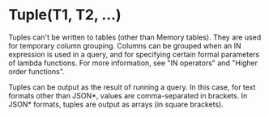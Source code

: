 # Tuple(T1, T2, ...)

Tuples can't be written to tables (other than Memory tables). They are used for temporary column grouping. Columns can be grouped when an IN expression is used in a query, and for specifying certain formal parameters of lambda functions. For more information, see "IN operators" and "Higher order functions".

Tuples can be output as the result of running a query. In this case, for text formats other than JSON\*, values are comma-separated in brackets. In JSON\* formats, tuples are output as arrays (in square brackets).

